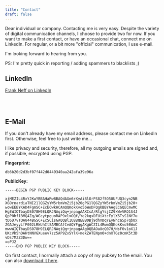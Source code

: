 ```yaml
---
title: "Contact"
draft: false
---
```


Dear individual or company. Contacting me is very easy. Despite the variety of digital communication channels, I choose
to provide two for now. If you want to make a first contact, or have an occasional chat, connect me on LinkedIn. For 
regular, or a bit more "official" communication, I use e-mail.

I'm looking forward to hearing from you.

PS: I'm pretty quick in reporting / adding spammers to blacklists ;)

LinkedIn
--------

<div class="badge-base LI-profile-badge" data-locale="de_DE" data-size="large" data-theme="light" data-type="HORIZONTAL" data-vanity="frankneff" data-version="v1">
    <a class="badge-base__link LI-simple-link" href="https://ch.linkedin.com/in/frankneff?trk=profile-badge">Frank Neff on LinkedIn</a><br><br>
</div>
<br><br>

E-Mail
------

If you don't already have my email address, please contact me on LinkedIn first. Otherwise, feel free to just write me...


I like privacy and security, therefore, all my outgoing emails are signed and, if possible, encrypted using PGP.

**Fingerprint:**
```text
db6b20d2d3bf07f442d0449340aa242afa39e96a
```

**PublicKey:**
```text
-----BEGIN PGP PUBLIC KEY BLOCK-----

xjMEZIL4RxYJKwYBBAHaRw8BAQdAGn6rXyAi8lOrPS82f5O50UFUQ3cyn2NB
XGOrnardiaTNI21lQGZyYW5rbmVmZi5jb20gPG1lQGZyYW5rbmVmZi5jb20+
wowEEBYKAD4FgmSC+EcECwkHCAmQQKokKvo56WoDFQgKBBYAAgECGQECmwMC
HgEWIQTbayDS078H9ELQRJNAqiQq+jnpagAAXCsA/RtgYsjCZ9kWvVRQ1S4J
QpP0hfI8MQ4Zq/WGcytpguoRAP9xlxOQf/Ye2kgxDFUiXtcFylX6TsS1NY7u
tD6D7vTQA844BGSC+EcSCisGAQQBl1UBBQEBB0Bj9dhVDqYEyNhca5p7qbUx
ZGAJeyyLfP002LRkUhItSAMBCAfCeAQYFggAKgWCZIL4RwmQQKokKvo56WoC
mwwWIQTbayDS078H9ELQRJNAqiQq+jnpagAAg0QBAOaUcQ07H/NsF0v1oX1J
UKcVh5hOAHtNNVGXueev7zz5AP9ZvSYlK+mekZATENpmO+dnXTGz0cmK5t3D
vDs7MZZ3Dw==
=oPJ2
-----END PGP PUBLIC KEY BLOCK-----
```

On first contact, I normally attach a copy of my pubkey to the email. You can also 
[download it here](/pgp/frankneff.asc).

<script src="https://platform.linkedin.com/badges/js/profile.js" async defer type="text/javascript"></script>